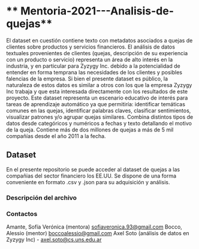 # ** Mentoria-2021---Analisis-de-quejas**

El dataset en cuestión contiene texto con metadatos asociados a quejas de clientes sobre productos y servicios financieros. El análisis de datos textuales provenientes de clientes (quejas, descripción de su experiencia con un producto o servicio) representa un área de alto interés en la industria, y en particular para Zyzygy Inc. debido a la potencialidad de entender en forma temprana las necesidades de los clientes y posibles falencias de la empresa. Si bien el presente dataset es público, la naturaleza de estos datos es similar a otros con los que la empresa Zyzygy Inc trabaja y que esta interesada directamente con los resultados de este proyecto.
Este dataset representa un escenario educativo de interés para tareas de aprendizaje automático ya que permitiría: identificar temáticas comunes en las quejas, identificar palabras claves, clasificar sentimientos, visualizar patrones y/o agrupar quejas similares. 
Combina distintos tipos de datos desde categóricos y numéricos a fechas y texto detallando el motivo de la queja. Contiene más de dos millones de quejas a más de 5 mil compañías desde el año 2011 a la fecha. 
## **Dataset**
En el presente repositorio se puede acceder al dataset de quejas a las compañias del sector financiero los EE.UU. Se dispone de una forma conveniente en formato .csv y .json para su adquisición y análisis.

### **Descripción del archivo**
### **Contactos**
Amante, Sofía Verónica (mentora) sofiaveronica.93@gmail.com 
Bocco, Alessio (mentor) boccoalessio@gmail.com 
Axel Soto (análisis de datos en Zyzygy Inc) - axel.soto@cs.uns.edu.ar
